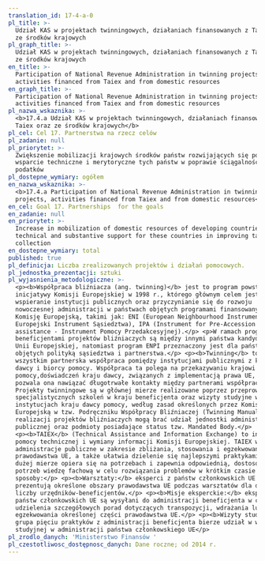 ```yaml
---
translation_id: 17-4-a-0
pl_title: >-
  Udział KAS w projektach twinningowych, działaniach finansowanych z Taiex oraz
  ze środków krajowych
pl_graph_title: >-
  Udział KAS w projektach twinningowych, działaniach finansowanych z Taiex oraz
  ze środków krajowych
en_title: >-
  Participation of National Revenue Administration in twinning projects,
  activities financed from Taiex and from domestic resources
en_graph_title: >-
  Participation of National Revenue Administration in twinning projects,
  activities financed from Taiex and from domestic resources
pl_nazwa_wskaznika: >-
  <b>17.4.a Udział KAS w projektach twinningowych, działaniach finansowanych z
  Taiex oraz ze środków krajowych</b>
pl_cel: Cel 17. Partnerstwa na rzecz celów
pl_zadanie: null
pl_priorytet: >-
  Zwiększenie mobilizacji krajowych środków państw rozwijających się poprzez
  wsparcie techniczne i merytoryczne tych państw w poprawie ściągalności
  podatków
pl_dostepne_wymiary: ogółem
en_nazwa_wskaznika: >-
  <b>17.4.a Participation of National Revenue Administration in twinning
  projects, activities financed from Taiex and from domestic resources</b>
en_cel: Goal 17. Partnerships  for the goals
en_zadanie: null
en_priorytet: >-
  Increase in mobilization of domestic resources of developing countries through
  technical and substantive support for these countries in improving tax
  collection
en_dostepne_wymiary: total
published: true
pl_definicja: Liczba zrealizowanych projektów i działań pomocowych.
pl_jednostka_prezentacji: sztuki
pl_wyjasnienia_metodologiczne: >-
  <p><b>Współpraca bliźniacza (ang. twinning)</b> jest to program powstały z
  inicjatywy Komisji Europejskiej w 1998 r., którego głównym celem jest
  wspieranie instytucji publicznych oraz przyczynianie się do rozwoju
  nowoczesnej administracji w państwach objętych programami finansowanymi przez
  Komisję Europejską, takimi jak: ENI (European Neighbourhood Instrument -
  Europejski Instrument Sąsiedztwa), IPA (Instrument for Pre-Accession
  assistance - Instrument Pomocy Przedakcesyjnej).</p> <p>W ramach programu IPA
  beneficjentami projektów bliźniaczych są między innymi państwa kandydujące do
  Unii Europejskiej, natomiast program ENPI przeznaczony jest dla państw
  objętych polityką sąsiedztwa i partnerstwa.</p> <p><b>Twinning</b> to przede
  wszystkim partnerska współpraca pomiędzy instytucjami publicznymi z krajów
  dawcy i biorcy pomocy. Współpraca ta polega na przekazywaniu krajowi biorcy
  pomocy,doświadczeń kraju dawcy, związanych z implementacją prawa UE, a także
  pozwala ona nawiązać długotrwałe kontakty między partnerami współpracy.
  Projekty twinningowe są w głównej mierze realizowane poprzez przeprowadzanie
  specjalistycznych szkoleń w kraju beneficjenta oraz wizyty studyjne w
  instytucjach kraju dawcy pomocy, według zasad określonych przez Komisję
  Europejską w tzw. Podręczniku Współpracy Bliźniaczej (Twinning Manual). W
  realizacji projektów bliźniaczych mogą brać udział jednostki administracji
  publicznej oraz podmioty posiadające status tzw. Mandated Body.</p>
  <p><b>TAIEX</b> (Technical Assistance and Information Exchange) to instrument
  pomocy technicznej i wymiany informacji Komisji Europejskiej. TAIEX wspiera
  administracje publiczne w zakresie zbliżania, stosowania i egzekwowania
  prawodawstwa UE, a także ułatwia dzielenie się najlepszymi praktykami UE. W
  dużej mierze opiera się na potrzebach i zapewnia odpowiednią, dostosowaną do
  potrzeb wiedzę fachową w celu rozwiązania problemów w krótkim czasie na trzy
  sposoby:</p> <p><b>Warsztaty:</b> eksperci z państw członkowskich UE
  prezentują określone obszary prawodawstwa UE podczas warsztatów dla dużej
  liczby urzędników-beneficjentów.</p> <p><b>Misje eksperckie:</b> eksperci z
  państw członkowskich UE są wysyłani do administracji beneficjenta w celu
  udzielenia szczegółowych porad dotyczących transpozycji, wdrażania lub
  egzekwowania określonej części prawodawstwa UE.</p> <p><b>Wizyty studyjne:</b>
  grupa pięciu praktyków z administracji beneficjenta bierze udział w wizycie
  studyjnej w administracji państwa członkowskiego UE</p>
pl_zrodlo_danych: 'Ministerstwo Finansów '
pl_czestotliwosc_dostępnosc_danych: Dane roczne; od 2014 r.
---
```

